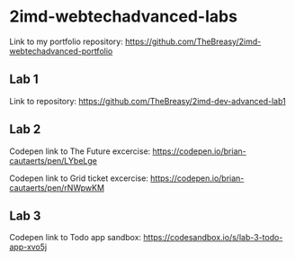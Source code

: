 # 2imd-webtechadvanced-labs

Link to my portfolio repository: https://github.com/TheBreasy/2imd-webtechadvanced-portfolio

## Lab 1

Link to repository: https://github.com/TheBreasy/2imd-dev-advanced-lab1

## Lab 2

Codepen link to The Future excercise: https://codepen.io/brian-cautaerts/pen/LYbeLge

Codepen link to Grid ticket excercise: https://codepen.io/brian-cautaerts/pen/rNWpwKM

## Lab 3

Codepen link to Todo app sandbox: https://codesandbox.io/s/lab-3-todo-app-xvo5j